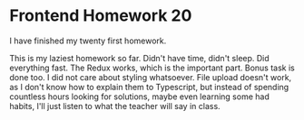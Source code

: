 # Frontend Homework 20

I have finished my twenty first homework.

This is my laziest homework so far.
Didn't have time, didn't sleep. Did everything fast.
The Redux works, which is the important part.
Bonus task is done too.
I did not care about styling whatsoever.
File upload doesn't work, 
as I don't know how to explain them to Typescript, 
but instead of spending countless hours
looking for solutions, maybe even learning some had habits, 
I'll just listen to what the teacher will say in class.
